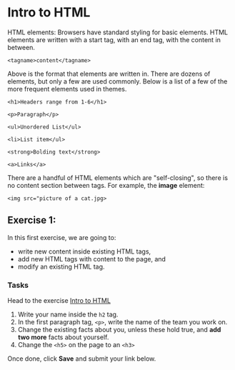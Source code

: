 # Intro to HTML

HTML elements: Browsers have standard styling for basic elements. HTML elements are written with a start tag, with an end tag, with the content in between.

```
<tagname>content</tagname>
```

Above is the format that elements are written in. There are dozens of elements, but only a few are used commonly. Below is a list of a few of the more frequent elements used in themes.

`<h1>Headers range from 1-6</h1>`

`<p>Paragraph</p>`

`<ul>Unordered List</ul>`

`<li>List item</ul>`

`<strong>Bolding text</strong>`

`<a>Links</a>`

There are a handful of HTML elements which are "self-closing", so there is no content section between tags.  For example, the **image** element:

`<img src="picture of a cat.jpg>`

## Exercise 1:

In this first exercise, we are going to:

* write new content inside existing HTML tags,
* add new HTML tags with content to the page, and
* modify an existing HTML tag.

### Tasks

Head to the exercise [Intro to HTML](http://codepen.io/NathanPJF/pen/eNzrPd)

1. Write your name inside the `h2` tag.
2. In the first paragraph tag, `<p>`, write the name of the team you work on.
3. Change the existing facts about you, unless these hold true, and **add two more**
facts about yourself.
4. Change the `<h5>` on the page to an `<h3>`

Once done, click **Save** and submit your link below.
